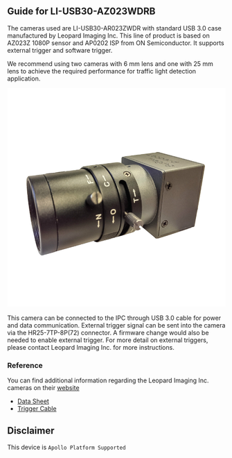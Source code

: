 ## Guide for LI-USB30-AZ023WDRB

The cameras used are LI-USB30-AR023ZWDR with standard USB 3.0 case manufactured by Leopard Imaging Inc. This line of product is based on AZ023Z 1080P sensor and AP0202 ISP from ON Semiconductor. It supports external trigger and software trigger. 

We recommend using two cameras with 6 mm lens and one with 25 mm lens to achieve the required performance for traffic light detection application. 

![camera_image](images/LI-USB30-AZ023ZWDRB.png)

This camera can be connected to the IPC through USB 3.0 cable for power and data communication. External trigger signal can be sent into the camera via the HR25-7TP-8P(72) connector. A firmware change would also be needed to enable external trigger. For more detail on external triggers, please contact Leopard Imaging Inc. for more instructions.

### Reference

You can find additional information regarding the Leopard Imaging Inc. cameras on their [website](https://leopardimaging.com/product/li-usb30-ar023zwdrb/)

* [Data Sheet](https://www.leopardimaging.com/LI-USB30-AR023ZWDRB_datasheet.pdf) 
* [Trigger Cable](https://leopardimaging.com/product/li-usb3-trig_cable/)

## Disclaimer
This device is `Apollo Platform Supported`

